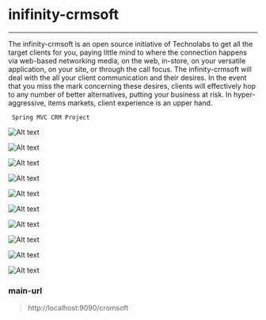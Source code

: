 # inifinity-crmsoft
_________________________

The infinity-crmsoft is an open source initiative of Technolabs  to get all the target clients for you, paying little mind to where the connection happens via web-based networking media, on the web, in-store, on your versatile application, on your site, or through the call focus. The infinity-crmsoft will deal with the all your client communication and their desires. In the event that you miss the mark concerning these desires, clients will effectively hop to any number of better alternatives, putting your business at risk. In hyper-aggressive, items markets, client experience is an upper hand.


	 Spring MVC CRM Project

![Alt text](https://raw.githubusercontent.com/technolabshq/infinity-crmsoft/master/docs/images/001.png "Company List Page")

![Alt text](https://raw.githubusercontent.com/technolabshq/infinity-crmsoft/master/docs/images/002.png "Edit Company Form 1")

![Alt text](https://raw.githubusercontent.com/technolabshq/infinity-crmsoft/master/docs/images/003.png "Edit Company Form 2")

![Alt text](https://raw.githubusercontent.com/technolabshq/infinity-crmsoft/master/docs/images/004.png "Edit Company Form 3")

![Alt text](https://raw.githubusercontent.com/technolabshq/infinity-crmsoft/master/docs/images/005.png "Edit Company Form 4")

![Alt text](https://raw.githubusercontent.com/technolabshq/infinity-crmsoft/master/docs/images/006.png "Campaign List Page")

![Alt text](https://raw.githubusercontent.com/technolabshq/infinity-crmsoft/master/docs/images/007.png "Edit Campaign Form 1")

![Alt text](https://raw.githubusercontent.com/technolabshq/infinity-crmsoft/master/docs/images/008.png "Campaign Messages")

![Alt text](https://raw.githubusercontent.com/technolabshq/infinity-crmsoft/master/docs/images/009.png "Edit Campaign Messages Form")

![Alt text](https://raw.githubusercontent.com/technolabshq/infinity-crmsoft/master/docs/images/010.png "Add Company")


### main-url
> http://localhost:9090/cromsoft 

